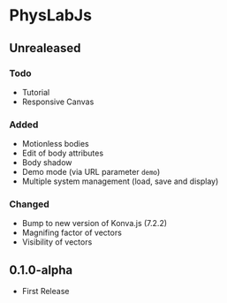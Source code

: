 # PhysLabJs

## Unrealeased

### Todo

- Tutorial
- Responsive Canvas

### Added

- Motionless bodies
- Edit of body attributes
- Body shadow
- Demo mode (via URL parameter `demo`)
- Multiple system management (load, save and display)

### Changed

- Bump to new version of Konva.js (7.2.2)
- Magnifing factor of vectors
- Visibility of vectors

## 0.1.0-alpha

- First Release
